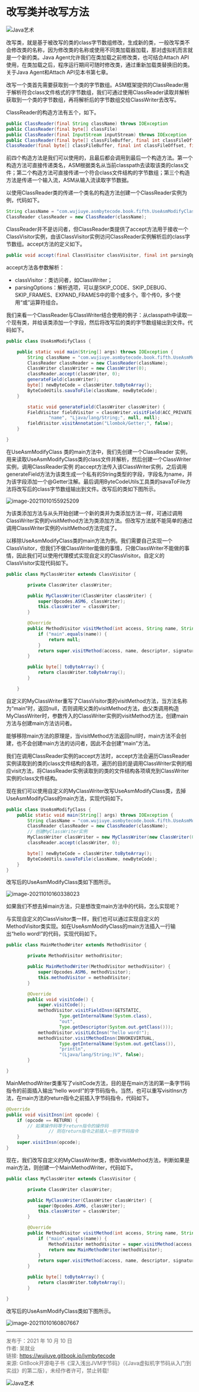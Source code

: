 # 改写类并改写方法

![Java艺术](../qrcode/javaskill_qrcode_01.png)

改写类，就是基于被改写的类的class字节数组修改，生成新的类，一般改写类不会修改类的名称，因为修改类的名称或使用不同类加载器加载，那对虚拟机而言就是一个新的类。Java Agent允许我们在类加载之前修改类，也可结合Attach API使用，在类加载之后，程序运行期间可随时修改类，通过重新加载类替换旧的类。关于Java Agent和Attach API见本书第七章。 

改写一个类首先需要获取到一个类的字节数组。ASM框架提供的ClassReader用于解析符合class文件格式的字节数组，我们可通过使用ClassReader读取并解析获取到一个类的字节数组，再将解析后的字节数组交给ClassWriter去改写。 

ClassReader的构造方法有五个，如下。

```java
public ClassReader(final String className) throws IOException
public ClassReader(final byte[] classFile)
public ClassReader(final InputStream inputStream) throws IOException
public ClassReader(final byte[] classFileBuffer, final int classFileOffset, final int classFileLength)
ClassReader(final byte[] classFileBuffer, final int classFileOffset, final boolean checkClassVersion) 
```

前四个构造方法是我们可以使用的，且最后都会调用到最后一个构造方法。第一个构造方法可直接传递类名，ASM根据类名从当前classpath去读取该类的class文件；第二个构造方法可直接传递一个符合class文件结构的字节数组；第三个构造方法是传递一个输入流，ASM从输入流读取字节数据。 

以使用ClassReader类的传递一个类名的构造方法创建一个ClassReader实例为例，代码如下。

```java
String className = "com.wujiuye.asmbytecode.book.fifth.UseAsmModifyClass";
ClassReader classReader = new ClassReader(className);
```

ClassReader并不是访问者，但ClassReader类提供了accept方法用于接收一个ClassVisitor实例，由该ClassVisitor实例访问ClassReader实例解析后的class字节数组。accept方法的定义如下。

```java
public void accept(final ClassVisitor classVisitor, final int parsingOptions)
```

accept方法各参数解析：

* classVisitor：类访问者，如ClassWriter；
* parsingOptions：解析选项，可以是SKIP_CODE、SKIP_DEBUG、SKIP_FRAMES、EXPAND_FRAMES中的零个或多个。零个传0，多个使用“或”运算符组合。

我们来看一个ClassReader与ClassWriter结合使用的例子：从classpath中读取一个现有类，并给该类添加一个字段，然后将改写后的类的字节数组输出到文件。代码如下。

```java
public class UseAsmModifyClass {

    public static void main(String[] args) throws IOException {
        String className = "com.wujiuye.asmbytecode.book.fifth.UseAsmModifyClass";
        ClassReader classReader = new ClassReader(className);
        ClassWriter classWriter = new ClassWriter(0);
        classReader.accept(classWriter, 0);
        generateField(classWriter);
        byte[] newByteCode = classWriter.toByteArray();
        ByteCodeUtils.savaToFile(className, newByteCode);
    }

		static void generateField(ClassWriter classWriter) {
        FieldVisitor fieldVisitor = classWriter.visitField(ACC_PRIVATE,
                "name", "Ljava/lang/String;", null, null);
        fieldVisitor.visitAnnotation("Llombok/Getter;", false);
    }

}
```

在UseAsmModifyClass 类的main方法中，我们先创建一个ClassReader 实例，用来读取UseAsmModifyClass类的class文件并解析，然后创建一个ClassWriter实例，调用ClassReader实例 的accept方法传入该ClassWriter实例，之后调用generateField方法为该类生成一个私有的String类型的字段，字段名为name，并为该字段添加一个@Getter注解。最后调用ByteCodeUtils工具类的savaToFile方法将改写后的class字节数组输出到文件。改写后的类如下图所示。

![image-20211010155925209](images/chapter05-06-01.png)

为该类添加方法与从头开始创建一个新的类并为类添加方法一样，可通过调用ClassWriter实例的visitMethod方法为类添加方法。但改写方法就不能简单的通过调用ClassWriter实例的visitMethod方法完成了。

以移除UseAsmModifyClass类的main方法为例。我们需要自己实现一个ClassVisitor，但我们不做ClassWriter能做的事情，只做ClassWriter不能做的事情，因此我们可以使用代理模式实现自定义的ClassVisitor。自定义的ClassVisitor实现代码如下。

```java
public class MyClassWriter extends ClassVisitor {

        private ClassWriter classWriter;

        public MyClassWriter(ClassWriter classWriter) {
            super(Opcodes.ASM6, classWriter);
            this.classWriter = classWriter;
        }

        @Override
        public MethodVisitor visitMethod(int access, String name, String descriptor, String signature, String[] exceptions) {
            if ("main".equals(name)) {
                return null;
            }
            return super.visitMethod(access, name, descriptor, signature, exceptions);
        }

        public byte[] toByteArray() {
            return classWriter.toByteArray();
        }

    }
```

自定义的MyClassWriter重写了ClassVisitor类的visitMethod方法，当方法名称为“main”时，返回null，否则调用父类的visitMethod方法，由父类调用构造MyClassWriter时，参数传入的ClassWriter实例的visitMethod方法，创建main方法与创建main方法访问者。

能够移除main方法的原理是，当visitMethod方法返回null时，main方法不会创建，也不会创建main方法的访问者，因此不会创建“main”方法。

我们在调用ClassReader实例的accept方法时，accept方法会遍历ClassReader实例读取到的类的class文件结构的各项，遍历的目的是调用ClassWriter实例的相应visit方法，将ClassReader实例读取到的类的文件结构各项填充到ClassWriter实例的class文件结构。 

现在我们可以使用自定义的MyClassWriter改写UseAsmModifyClass类，去掉UseAsmModifyClass的main方法，实现代码如下。

```java
public class UseAsmModifyClass {
	public static void main(String[] args) throws IOException {
        String className = "com.wujiuye.asmbytecode.book.fifth.UseAsmModifyClass";
        ClassReader classReader = new ClassReader(className);
        // 创建MyClassWriter实例
        MyClassWriter classWriter = new MyClassWriter(new ClassWriter(0));
        classReader.accept(classWriter, 0);

        byte[] newByteCode = classWriter.toByteArray();
        ByteCodeUtils.savaToFile(className, newByteCode);
	}
}
```

改写后的UseAsmModifyClass类如下图所示。

![image-20211010160338023](images/chapter05-06-02.png)

如果我们不想去掉main方法，只是想改变main方法中的代码，怎么实现呢？

与实现自定义的ClassVisitor类一样，我们也可以通过实现自定义的MethodVisitor类实现。如在UseAsmModifyClass的main方法插入一行输出“hello word!”的代码，实现代码如下。

```java
public class MainMethodWriter extends MethodVisitor {

        private MethodVisitor methodVisitor;

        public MainMethodWriter(MethodVisitor methodVisitor) {
            super(Opcodes.ASM6, methodVisitor);
            this.methodVisitor = methodVisitor;
        }

        @Override
        public void visitCode() {
            super.visitCode();
            methodVisitor.visitFieldInsn(GETSTATIC,
                    Type.getInternalName(System.class),
                    "out",
                    Type.getDescriptor(System.out.getClass()));
            methodVisitor.visitLdcInsn("hello word!");
            methodVisitor.visitMethodInsn(INVOKEVIRTUAL,
                    Type.getInternalName(System.out.getClass()),
                    "println",
                    "(Ljava/lang/String;)V", false);
        }

}
```

MainMethodWriter类重写了visitCode方法，目的是在main方法的第一条字节码指令的前面插入输出“hello word!”的字节码指令。当然，也可以重写visitInsn方法，在main方法的return指令之前插入字节码指令，代码如下。

```java
@Override
public void visitInsn(int opcode) {
    if (opcode == RETURN) {
        // 如果操作码等于return指令的操作码
				// 则在return指令之前插入一些字节码指令
    }
    super.visitInsn(opcode);
}
```

现在，我们改写自定义的MyClassWriter类，修改visitMethod方法，判断如果是main方法，则创建一个MainMethodWriter，代码如下。

```java
public class MyClassWriter extends ClassVisitor {

        private ClassWriter classWriter;

        public MyClassWriter(ClassWriter classWriter) {
            super(Opcodes.ASM6, classWriter);
            this.classWriter = classWriter;
        }

        @Override
        public MethodVisitor visitMethod(int access, String name, String descriptor, String signature, String[] exceptions) {
            if ("main".equals(name)) {
                MethodVisitor methodVisitor = super.visitMethod(access, name, descriptor, signature, exceptions);
                return new MainMethodWriter(methodVisitor);
            }
            return super.visitMethod(access, name, descriptor, signature, exceptions);
        }

        public byte[] toByteArray() {
            return classWriter.toByteArray();
        }

}
```

改写后的UseAsmModifyClass类如下图所示。

![image-20211010160807667](images/chapter05-06-03.png)

---

<font color= #666666>发布于：2021 年 10 月 10 日</font><br><font color= #666666>作者: 吴就业</font><br><font color= #666666>链接: https://wujiuye.gitbook.io/jvmbytecode</font><br><font color= #666666>来源: GitBook开源电子书《深入浅出JVM字节码》（《Java虚拟机字节码从入门到实战》的第二版），未经作者许可，禁止转载!</font><br>

![Java艺术](../qrcode/javaskill_qrcode_02.png)

